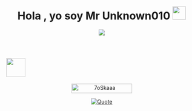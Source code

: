 <h1 align="center">Hola , yo soy Mr Unknown010 <img src="https://media.giphy.com/media/hvRJCLFzcasrR4ia7z/giphy.gif" width="35"></h1>
<p align="center">
<a href="https://github.com/DenverCoder1/readme-typing-svg"><img src="https://readme-typing-svg.herokuapp.com?font=Time+New+Roman&color=%23C8BE25&size=25&center=true&vCenter=true&width=600&height=100&lines=Linux+es+mi+lienzo+;y+la+terminal+es+mi+pincel"></a>
</p>

<br>

## <picture><img src = "https://github.com/7oSkaaa/7oSkaaa/blob/main/Images/about_me.gif?raw=true" width = 50px></picture>

<p align="center"> 
	<img src="https://komarev.com/ghpvc/?username=mrUnknown010&label=Vistas%20de%20perfil&color=0047AB&style=plastic?" alt="7oSkaaa" height=25px, width=160px/> 
</p>

<p align = "center">
	<a href="https://github.com/piyushsuthar/github-readme-quotes"> <img alt = "Quote" src="https://quotes-github-readme.vercel.app/api?quote=Cualquier%20producto%20que%20necesite%20un%20manual%20para%20funcionar%20está%20roto&type=vertical&theme=nord&animation=grow_out_in&author=Elon%20Musk">
</p>

